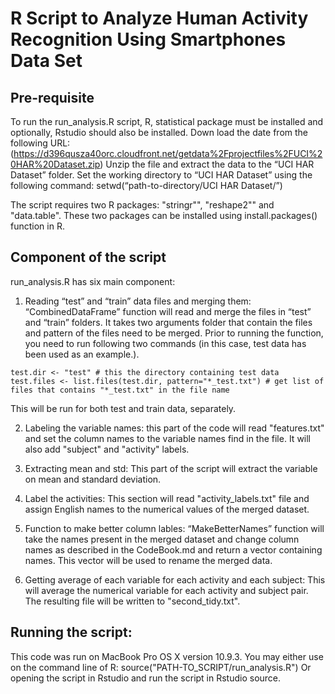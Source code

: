 R Script to Analyze Human Activity Recognition Using Smartphones Data Set
========================================================
Pre-requisite
---------------------------
To run the run_analysis.R script, R, statistical package must be installed and optionally, Rstudio should also be installed. 
Down load the date from the following URL:
(https://d396qusza40orc.cloudfront.net/getdata%2Fprojectfiles%2FUCI%20HAR%20Dataset.zip)
Unzip the file and extract the data to the “UCI HAR Dataset” folder. Set the working directory to “UCI HAR Dataset” using the following command:
setwd(“path-to-directory/UCI HAR Dataset/”)

The script requires two R packages: "stringr"", "reshape2"" and "data.table". These two packages can be installed using install.packages() function in R.

Component of the script
-----------------------------------
run_analysis.R has six main component:

1. Reading “test” and “train” data files and merging them:
“CombinedDataFrame” function will read and merge the files in “test” and “train” folders. It takes two arguments folder that contain the files and pattern of the files need to be merged. Prior to running the function, you need to run following two commands (in this case, test data has been used as an example.). 
```{r}
test.dir <- "test" # this the directory containing test data
test.files <- list.files(test.dir, pattern="*_test.txt") # get list of files that contains "*_test.txt" in the file name 
```
This will be run for both test and train data, separately.

2. Labeling the variable names:
this part of the code will read "features.txt" and set the column names to the variable names find in the file. It will also add "subject" and "activity"  labels. 

3. Extracting mean and std:
This part of the script will extract the variable on mean and standard deviation. 

4. Label the activities:
This section will read "activity_labels.txt" file and assign English names to the numerical values of the merged dataset. 

5. Function to make better column lables:
“MakeBetterNames” function will take the names present in the merged dataset and change column names as described in the CodeBook.md and return a vector containing names.  This vector will be used to rename the merged data. 

6. Getting average of each variable for each activity and each subject:
This will average the numerical variable for each activity and subject pair.  The resulting file will be written to "second_tidy.txt". 
 

Running the script: 
-------------------------
This code was run on MacBook Pro OS X version 10.9.3. 
You may either use on the command line of R:
source("PATH-TO_SCRIPT/run_analysis.R")
Or opening the script in Rstudio and run the script in Rstudio source. 
